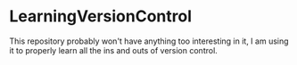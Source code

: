 # LearningVersionControl
This repository probably won't have anything too interesting in it, I am using it to properly learn all the ins and outs of version control.

